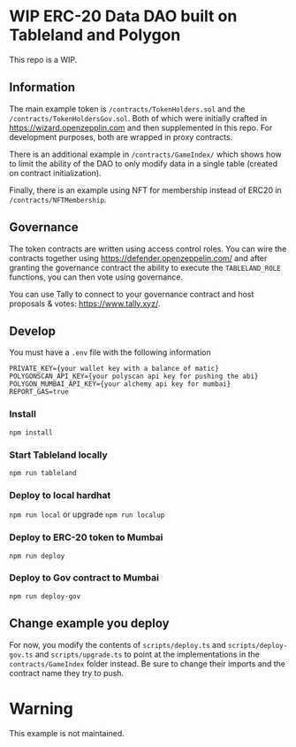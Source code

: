 # WIP ERC-20 Data DAO built on Tableland and Polygon

This repo is a WIP. 

## Information

The main example token is `/contracts/TokenHolders.sol` and the `/contracts/TokenHoldersGov.sol`. Both of which were initially crafted in https://wizard.openzepplin.com and then supplemented in this repo. For development purposes, both are wrapped in proxy contracts. 

There is an additional example in `/contracts/GameIndex/` which shows how to limit the ability of the DAO to only modify data in a single table (created on contract initialization).

Finally, there is an example using NFT for membership instead of ERC20 in `/contracts/NFTMembership`.

## Governance

The token contracts are written using access control roles. You can wire the contracts together using https://defender.openzeppelin.com/ and after granting the governance contract the ability to execute the `TABLELAND_ROLE` functions, you can then vote using governance. 

You can use Tally to connect to your governance contract and host proposals & votes: https://www.tally.xyz/.

## Develop

You must have a `.env` file with the following information

```
PRIVATE_KEY={your wallet key with a balance of matic}
POLYGONSCAN_API_KEY={your polyscan api key for pushing the abi}
POLYGON_MUMBAI_API_KEY={your alchemy api key for mumbai}
REPORT_GAS=true
```

### Install

`npm install`

### Start Tableland locally

`npm run tableland`

### Deploy to local hardhat

`npm run local` or upgrade `npm run localup`

### Deploy to ERC-20 token to Mumbai

`npm run deploy`

### Deploy to Gov contract to Mumbai

`npm run deploy-gov`

## Change example you deploy

For now, you modify the contents of `scripts/deploy.ts` and `scripts/deploy-gov.ts` and `scripts/upgrade.ts` to point at the implementations in the `contracts/GameIndex` folder instead. Be sure to change their imports and the contract name they try to push. 

# Warning

This example is not maintained.
